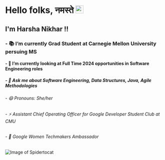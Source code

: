 # Hello folks, नमस्ते <img src="https://media.giphy.com/media/hvRJCLFzcasrR4ia7z/giphy.gif" width="25px">

## I'm Harsha Nikhar !!


### - 📚 I’m currently Grad Student at Carnegie Mellon University persuing MS
#### - 🔭 I’m currently looking at Full Time 2024  opportunities in Software Engineering roles
##### - 💬 Ask me about Software Engineering, Data Structures, Java, Agile Methodologies 

###### - 😄 Pronouns: She/her
###### - ⚡ Assistant Chief Operating Officer for Google Developer Student Club at CMU
###### - 🚀 Google Women Techmakers Ambassador

![Image of Spidertocat](https://octodex.github.com/images/spidertocat.png)
